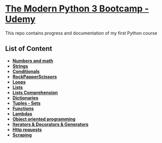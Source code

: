 # [The Modern Python 3 Bootcamp - Udemy](https://www.udemy.com/the-modern-python3-bootcamp/)
This repo contains progress and documentation of my first Python course

## List of Content
* **[Numbers and math](https://github.com/EmilioJeldes/Python-Bootcamp-Udemy/tree/master/NumbersAndMath)**
* **[Strings](https://github.com/EmilioJeldes/Python-Bootcamp-Udemy/tree/master/Strings)**
* **[Conditionals](https://github.com/EmilioJeldes/Python-Bootcamp-Udemy/tree/master/Conditionals)**
* **[RockPapperScissors](https://github.com/EmilioJeldes/Python-Bootcamp-Udemy/tree/master/RockPapperScissors)**
* **[Loops](https://github.com/EmilioJeldes/Python-Bootcamp-Udemy/tree/master/Loops)**
* **[Lists](https://github.com/EmilioJeldes/Python-Bootcamp-Udemy/tree/master/Lists)**
* **[Lists Comprehension](https://github.com/EmilioJeldes/Python-Bootcamp-Udemy/tree/master/ListComprehension)**
* **[Dictionaries](https://github.com/EmilioJeldes/Python-Bootcamp-Udemy/tree/master/Dictionaries)**
* **[Tuples - Sets](https://github.com/EmilioJeldes/Python-Bootcamp-Udemy/tree/master/Tuples-Sets)**
* **[Functions](https://github.com/EmilioJeldes/Python-Bootcamp-Udemy/tree/master/Functions)**
* **[Lambdas](https://github.com/EmilioJeldes/Python-Bootcamp-Udemy/tree/master/Lambdas)**
* **[Object oriented programming](https://github.com/EmilioJeldes/Python-Bootcamp-Udemy/tree/master/OOP)**
* **[Iterators & Decorators & Generators](https://github.com/EmilioJeldes/Python-Bootcamp-Udemy/tree/master/Decorators)**
* **[Http requests](https://github.com/EmilioJeldes/Python-Bootcamp-Udemy/tree/master/Http)**
* **[Scraping](https://github.com/EmilioJeldes/Python-Bootcamp-Udemy/tree/master/Scraping)**
